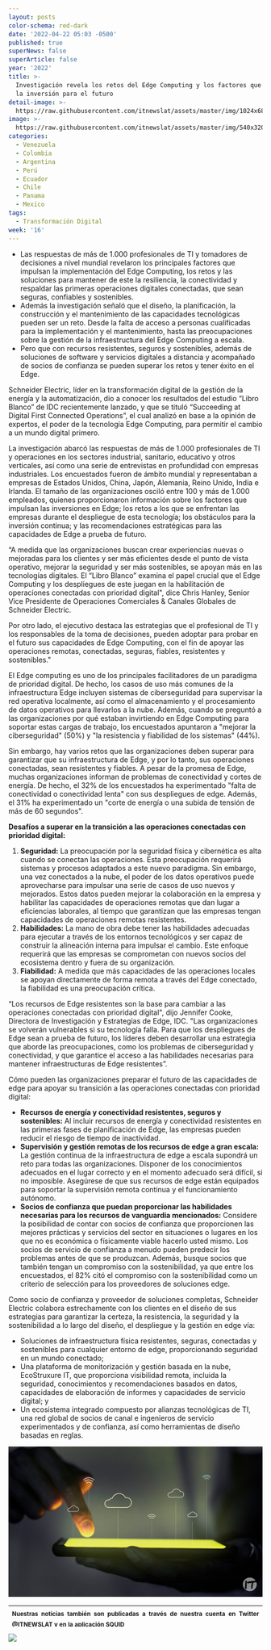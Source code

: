 ```yaml
---
layout: posts
color-schema: red-dark
date: '2022-04-22 05:03 -0500'
published: true
superNews: false
superArticle: false
year: '2022'
title: >-
  Investigación revela los retos del Edge Computing y los factores que impulsan
  la inversión para el futuro
detail-image: >-
  https://raw.githubusercontent.com/itnewslat/assets/master/img/1024x680/Edge-Computing-g.jpg
image: >-
  https://raw.githubusercontent.com/itnewslat/assets/master/img/540x320/Edge-Computing-p.jpg
categories:
  - Venezuela
  - Colombia
  - Argentina
  - Perú
  - Ecuador
  - Chile
  - Panama
  - Mexico
tags:
  - Transformación Digital
week: '16'
---
```

- Las respuestas de más de 1.000 profesionales de TI y tomadores de decisiones a nivel mundial revelaron los principales factores que impulsan la implementación del Edge Computing, los retos y las soluciones para mantener de este la resiliencia, la conectividad y respaldar las primeras operaciones digitales conectadas, que sean seguras, confiables y sostenibles.
- Además la investigación señaló que el diseño, la planificación, la construcción y el mantenimiento de las capacidades tecnológicas pueden ser un reto. Desde la falta de acceso a personas cualificadas para la implementación y el mantenimiento, hasta las preocupaciones sobre la gestión de la infraestructura del Edge Computing a escala. 
- Pero que con recursos resistentes, seguros y sostenibles, además de soluciones de software y servicios digitales a distancia y acompañado de socios de confianza se pueden superar los retos y tener éxito en el Edge.

Schneider Electric, líder en la transformación digital de la gestión de la energía y la automatización, dio a conocer los resultados del estudio “Libro Blanco” de IDC recientemente lanzado, y que se tituló “Succeeding at Digital First Connected Operations”, el cual analizó en base a la opinión de expertos, el poder de la tecnología Edge Computing, para permitir el cambio a un mundo digital primero.

La investigación abarcó las respuestas de más de 1.000 profesionales de TI y operaciones en los sectores industrial, sanitario, educativo y otros verticales, así como una serie de entrevistas en profundidad con empresas industriales. Los encuestados fueron de ámbito mundial y representaban a empresas de Estados Unidos, China, Japón, Alemania, Reino Unido, India e Irlanda. El tamaño de las organizaciones osciló entre 100 y más de 1.000 empleados, quienes proporcionaron información sobre los factores que impulsan las inversiones en Edge; los retos a los que se enfrentan las empresas durante el despliegue de esta tecnología; los obstáculos para la inversión continua; y las recomendaciones estratégicas para las capacidades de Edge a prueba de futuro. 

“A medida que las organizaciones buscan crear experiencias nuevas o mejoradas para los clientes y ser más eficientes desde el punto de vista operativo, mejorar la seguridad y ser más sostenibles, se apoyan más en las tecnologías digitales. El “Libro Blanco” examina el papel crucial que el Edge Computing y los despliegues de este juegan en la habilitación de operaciones conectadas con prioridad digital", dice Chris Hanley, Senior Vice Presidente de Operaciones Comerciales & Canales Globales de Schneider Electric. 

Por otro lado, el ejecutivo destaca las estrategias que el profesional de TI y los responsables de la toma de decisiones, pueden adoptar para probar en el futuro sus capacidades de Edge Computing, con el fin de apoyar las operaciones remotas, conectadas, seguras, fiables, resistentes y sostenibles."

El Edge computing es uno de los principales facilitadores de un paradigma de prioridad digital. De hecho, los casos de uso más comunes de la infraestructura Edge incluyen sistemas de ciberseguridad para supervisar la red operativa localmente, así como el almacenamiento y el procesamiento de datos operativos para llevarlos a la nube. Además, cuando se preguntó a las organizaciones por qué estaban invirtiendo en Edge Computing para soportar estas cargas de trabajo, los encuestados apuntaron a "mejorar la ciberseguridad" (50%) y "la resistencia y fiabilidad de los sistemas" (44%). 

Sin embargo, hay varios retos que las organizaciones deben superar para garantizar que su infraestructura de Edge, y por lo tanto, sus operaciones conectadas, sean resistentes y fiables. A pesar de la promesa de Edge, muchas organizaciones informan de problemas de conectividad y cortes de energía. De hecho, el 32% de los encuestados ha experimentado "falta de conectividad o conectividad lenta" con sus despliegues de edge. Además, el 31% ha experimentado un "corte de energía o una subida de tensión de más de 60 segundos".

 **Desafíos a superar en la transición a las operaciones conectadas con prioridad digital:**

1. **Seguridad:** La preocupación por la seguridad física y cibernética es alta cuando se conectan las operaciones. Esta preocupación requerirá sistemas y procesos adaptados a este nuevo paradigma. Sin embargo, una vez conectados a la nube, el poder de los datos operativos puede aprovecharse para impulsar una serie de casos de uso nuevos y mejorados. Estos datos pueden mejorar la colaboración en la empresa y habilitar las capacidades de operaciones remotas que dan lugar a eficiencias laborales, al tiempo que garantizan que las empresas tengan capacidades de operaciones remotas resistentes.
1. **Habilidades:** La mano de obra debe tener las habilidades adecuadas para ejecutar a través de los entornos tecnológicos y ser capaz de construir la alineación interna para impulsar el cambio. Este enfoque requerirá que las empresas se comprometan con nuevos socios del ecosistema dentro y fuera de su organización.
1. **Fiabilidad:** A medida que más capacidades de las operaciones locales se apoyan directamente de forma remota a través del Edge conectado, la fiabilidad es una preocupación crítica.

“Los recursos de Edge resistentes son la base para cambiar a las operaciones conectadas con prioridad digital", dijo Jennifer Cooke, Directora de Investigación y Estrategias de Edge, IDC. "Las organizaciones se volverán vulnerables si su tecnología falla. Para que los despliegues de Edge sean a prueba de futuro, los líderes deben desarrollar una estrategia que aborde las preocupaciones, como los problemas de ciberseguridad y conectividad, y que garantice el acceso a las habilidades necesarias para mantener infraestructuras de Edge resistentes”.

Cómo pueden las organizaciones preparar el futuro de las capacidades de edge para apoyar su transición a las operaciones conectadas con prioridad digital:

- **Recursos de energía y conectividad resistentes, seguros y sostenibles:** Al incluir recursos de energía y conectividad resistentes en las primeras fases de planificación de Edge, las empresas pueden reducir el riesgo de tiempo de inactividad.
- **Supervisión y gestión remotas de los recursos de edge a gran escala:** La gestión continua de la infraestructura de edge a escala supondrá un reto para todas las organizaciones. Disponer de los conocimientos adecuados en el lugar correcto y en el momento adecuado será difícil, si no imposible. Asegúrese de que sus recursos de edge están equipados para soportar la supervisión remota continua y el funcionamiento autónomo.
- **Socios de confianza que puedan proporcionar las habilidades necesarias para los recursos de vanguardia mencionados:** Considere la posibilidad de contar con socios de confianza que proporcionen las mejores prácticas y servicios del sector en situaciones o lugares en los que no es económica o físicamente viable hacerlo usted mismo. Los socios de servicio de confianza a menudo pueden predecir los problemas antes de que se produzcan. Además, busque socios que también tengan un compromiso con la sostenibilidad, ya que entre los encuestados, el 82% citó el compromiso con la sostenibilidad como un criterio de selección para los proveedores de soluciones edge.

Como socio de confianza y proveedor de soluciones completas, Schneider Electric colabora estrechamente con los clientes en el diseño de sus estrategias para garantizar la certeza, la resistencia, la seguridad y la sostenibilidad a lo largo del diseño, el despliegue y la gestión en edge vía:

- Soluciones de infraestructura física resistentes, seguras, conectadas y sostenibles para cualquier entorno de edge, proporcionando seguridad en un mundo conectado;
- Una plataforma de monitorización y gestión basada en la nube, EcoStruxure IT, que proporciona visibilidad remota, incluida la seguridad, conocimientos y recomendaciones basados en datos, capacidades de elaboración de informes y capacidades de servicio digital; y
- Un ecosistema integrado compuesto por alianzas tecnológicas de TI, una red global de socios de canal e ingenieros de servicio experimentados y de confianza, así como herramientas de diseño basadas en reglas.

![](https://raw.githubusercontent.com/itnewslat/assets/master/img/540x320/Edge-Computing-p.jpg)

<table style="height: 42px;" width="569">
<tbody>
<tr>
<td style="text-align: justify;"><sub><strong>Nuestras noticias también son publicadas a través de nuestra cuenta en Twitter <a href="https://twitter.com/itnewslat?lang=es">@ITNEWSLAT</a> y en la aplicación <a href="https://squidapp.co/en/">SQUID</a></strong></sub></td>
</tr>
</tbody>
</table>

<img src="https://tracker.metricool.com/c3po.jpg?hash=56f88a41e39ab42c063cc51676587a04"/>